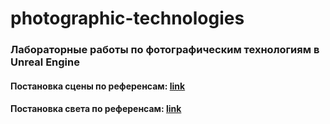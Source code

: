 # photographic-technologies
### Лабораторные работы по фотографическим технологиям в Unreal Engine 
#### Постановка сцены по референсам: [link](https://drive.google.com/drive/folders/1B_VpY5VpxEpee4xiEXDLLHR-hLSJKLpy?usp=sharing)
#### Постановка света по референсам: [link](https://drive.google.com/drive/folders/1hvJr5BZ8oCuusmadeoKU17xLQb88M1OJ?usp=sharing)
